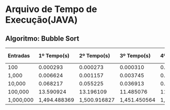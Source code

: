 # Arquivo de Tempo de Execução(JAVA)
## Algoritmo: Bubble Sort
| Entradas | 1º Tempo(s) | 2º Tempo(s) | 3º Tempo(s) | 4º Tempo(s) | Média de Tempo(s) |
|:---------|:------------|:------------|:------------|:------------|:------------------|
| 100 | 0.000293 | 0.000273 | 0.000310 | 0.000266 | 0.0002855 |
| 1,000 | 0.006624 | 0.001157 | 0.003745 | 0.000775 | 0.00307525 |
| 10,000 | 0.068217 | 0.055225 | 0.036913 | 0.036365 | 0.04918 |
| 100,000 | 13.590924 | 13.196109 | 11.485076 | 11.290053 | 12.3905405 |
| 1,000,000 | 1,494.488369 | 1,500.916827 | 1,451.450564 | 1,452.371113 | 1,474.80671825 |
